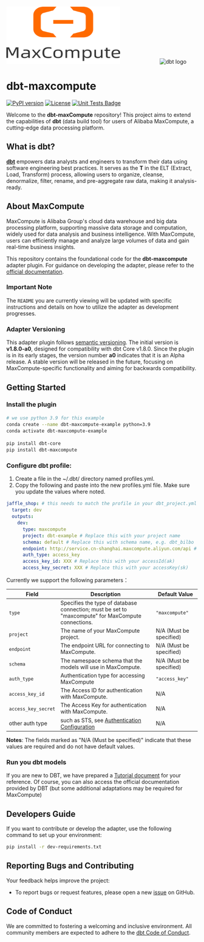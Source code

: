 <p align="left">
  <img src="https://raw.githubusercontent.com/aliyun/dbt-maxcompute/master/icon_MaxCompute.svg" alt="MaxCompute logo" width="300" height="150" style="margin-right: 100px;"/>
  <img src="https://raw.githubusercontent.com/dbt-labs/dbt/ec7dee39f793aa4f7dd3dae37282cc87664813e4/etc/dbt-logo-full.svg" alt="dbt logo" width="300" height="150"/>
</p>

# dbt-maxcompute
[![PyPI version](https://img.shields.io/pypi/v/dbt-maxcompute.svg?style=flat-square)](https://pypi.python.org/pypi/dbt-maxcompute)
[![License](https://img.shields.io/pypi/l/pyodps.svg?style=flat-square)](https://github.com/aliyun/dbt-maxcompute/blob/master/License)
<a href="https://github.com/aliyun/dbt-maxcompute/actions/workflows/main.yml">
<img src="https://github.com/aliyun/dbt-maxcompute/actions/workflows/main.yml/badge.svg?event=push" alt="Unit Tests Badge"/>
</a>

Welcome to the **dbt-maxCompute** repository! This project aims to extend the capabilities of **dbt** (data build tool)
for users of Alibaba MaxCompute, a cutting-edge data processing platform.

## What is dbt?

**[dbt](https://www.getdbt.com/)** empowers data analysts and engineers to transform their data using software
engineering best practices. It serves as the **T** in the ELT (Extract, Load, Transform) process, allowing users to
organize, cleanse, denormalize, filter, rename, and pre-aggregate raw data, making it analysis-ready.

## About MaxCompute

MaxCompute is Alibaba Group's cloud data warehouse and big data processing platform, supporting massive data storage and
computation, widely used for data analysis and business intelligence. With MaxCompute, users can efficiently manage and
analyze large volumes of data and gain real-time business insights.

This repository contains the foundational code for the **dbt-maxcompute** adapter plugin. For guidance on developing the
adapter, please refer to the [official documentation](https://docs.getdbt.com/docs/contributing/building-a-new-adapter).

### Important Note

The `README` you are currently viewing will be updated with specific instructions and details on how to utilize the
adapter as development progresses.

### Adapter Versioning

This adapter plugin follows [semantic versioning](https://semver.org/). The initial version is **v1.8.0-a0**, designed
for compatibility with dbt Core v1.8.0. Since the plugin is in its early stages, the version number **a0** indicates
that it is an Alpha release. A stable version will be released in the future, focusing on MaxCompute-specific
functionality and aiming for backwards compatibility.

## Getting Started

### Install the plugin

```bash
# we use python 3.9 for this example
conda create --name dbt-maxcompute-example python=3.9
conda activate dbt-maxcompute-example

pip install dbt-core
pip install dbt-maxcompute
```

### Configure dbt profile:

1. Create a file in the ~/.dbt/ directory named profiles.yml.
2. Copy the following and paste into the new profiles.yml file. Make sure you update the values where noted.

```yaml
jaffle_shop: # this needs to match the profile in your dbt_project.yml file
  target: dev
  outputs:
    dev:
      type: maxcompute
      project: dbt-example # Replace this with your project name
      schema: default # Replace this with schema name, e.g. dbt_bilbo
      endpoint: http://service.cn-shanghai.maxcompute.aliyun.com/api # Replace this with your maxcompute endpoint
      auth_type: access_key
      access_key_id: XXX # Replace this with your accessId(ak)
      access_key_secret: XXX # Replace this with your accessKey(sk)
```

Currently we support the following parameters：

| **Field**           | **Description**                                                                                    | **Default Value**       |
|---------------------|----------------------------------------------------------------------------------------------------|-------------------------|
| `type`              | Specifies the type of database connection; must be set to "maxcompute" for MaxCompute connections. | `"maxcompute"`          |
| `project`           | The name of your MaxCompute project.                                                               | N/A (Must be specified) |
| `endpoint`          | The endpoint URL for connecting to MaxCompute.                                                     | N/A (Must be specified) |
| `schema`            | The namespace schema that the models will use in MaxCompute.                                       | N/A (Must be specified) |
| `auth_type`         | Authentication type for accessing MaxCompute                                                       | `"access_key"`          |
| `access_key_id`     | The Access ID for authentication with MaxCompute.                                                  | N/A                     |
| `access_key_secret` | The Access Key for authentication with MaxCompute.                                                 | N/A                     |
| other auth type     | such as STS, see [Authentication Configuration](docs/authentication.md)                            | N/A                     |


**Notes**: The fields marked as "N/A (Must be specified)" indicate that these values are required and do not have
default values.

### Run you dbt models

If you are new to DBT, we have prepared a [Tutorial document](docs/Tutorial.md) for your reference. Of course, you can also access the
official documentation provided by DBT (but some additional adaptations may be required for MaxCompute)

## Developers Guide

If you want to contribute or develop the adapter, use the following command to set up your environment:

```bash
pip install -r dev-requirements.txt
```

## Reporting Bugs and Contributing

Your feedback helps improve the project:

- To report bugs or request features, please open a
  new [issue](https://github.com/aliyun/dbt-maxcompute/issues/new) on GitHub.

## Code of Conduct

We are committed to fostering a welcoming and inclusive environment. All community members are expected to adhere to
the [dbt Code of Conduct](https://community.getdbt.com/code-of-conduct).
